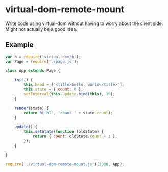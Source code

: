 # virtual-dom-remote-mount

Write code using virtual-dom without having to worry about the client side.  
Might not actually be a good idea.

## Example

```javascript
var h = require('virtual-dom/h');
var Page = require('./page.js');

class App extends Page {

    init() {
        this.head = ['<title>hello, world</title>'];
        this.state = { count: 0 };
        setInterval(this.update.bind(this), 30);
    }

    render(state) {
        return h('h1', 'count ' + state.count);
    }

    update() {
        this.setState(function (oldState) {
            return { count: oldState.count + 1 };
        });
    }

}

require('./virtual-dom-remote-mount.js')(3000, App);
```
